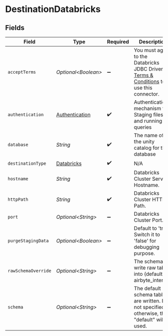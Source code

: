 # DestinationDatabricks


## Fields

| Field                                                                                                                                                | Type                                                                                                                                                 | Required                                                                                                                                             | Description                                                                                                                                          | Example                                                                                                                                              |
| ---------------------------------------------------------------------------------------------------------------------------------------------------- | ---------------------------------------------------------------------------------------------------------------------------------------------------- | ---------------------------------------------------------------------------------------------------------------------------------------------------- | ---------------------------------------------------------------------------------------------------------------------------------------------------- | ---------------------------------------------------------------------------------------------------------------------------------------------------- |
| `acceptTerms`                                                                                                                                        | *Optional\<Boolean>*                                                                                                                                 | :heavy_minus_sign:                                                                                                                                   | You must agree to the Databricks JDBC Driver <a href="https://databricks.com/jdbc-odbc-driver-license">Terms & Conditions</a> to use this connector. |                                                                                                                                                      |
| `authentication`                                                                                                                                     | [Authentication](../../models/shared/Authentication.md)                                                                                              | :heavy_check_mark:                                                                                                                                   | Authentication mechanism for Staging files and running queries                                                                                       |                                                                                                                                                      |
| `database`                                                                                                                                           | *String*                                                                                                                                             | :heavy_check_mark:                                                                                                                                   | The name of the unity catalog for the database                                                                                                       |                                                                                                                                                      |
| `destinationType`                                                                                                                                    | [Databricks](../../models/shared/Databricks.md)                                                                                                      | :heavy_check_mark:                                                                                                                                   | N/A                                                                                                                                                  |                                                                                                                                                      |
| `hostname`                                                                                                                                           | *String*                                                                                                                                             | :heavy_check_mark:                                                                                                                                   | Databricks Cluster Server Hostname.                                                                                                                  | abc-12345678-wxyz.cloud.databricks.com                                                                                                               |
| `httpPath`                                                                                                                                           | *String*                                                                                                                                             | :heavy_check_mark:                                                                                                                                   | Databricks Cluster HTTP Path.                                                                                                                        | sql/1.0/warehouses/0000-1111111-abcd90                                                                                                               |
| `port`                                                                                                                                               | *Optional\<String>*                                                                                                                                  | :heavy_minus_sign:                                                                                                                                   | Databricks Cluster Port.                                                                                                                             | 443                                                                                                                                                  |
| `purgeStagingData`                                                                                                                                   | *Optional\<Boolean>*                                                                                                                                 | :heavy_minus_sign:                                                                                                                                   | Default to 'true'. Switch it to 'false' for debugging purpose.                                                                                       |                                                                                                                                                      |
| `rawSchemaOverride`                                                                                                                                  | *Optional\<String>*                                                                                                                                  | :heavy_minus_sign:                                                                                                                                   | The schema to write raw tables into (default: airbyte_internal)                                                                                      |                                                                                                                                                      |
| `schema`                                                                                                                                             | *Optional\<String>*                                                                                                                                  | :heavy_minus_sign:                                                                                                                                   | The default schema tables are written. If not specified otherwise, the "default" will be used.                                                       | default                                                                                                                                              |